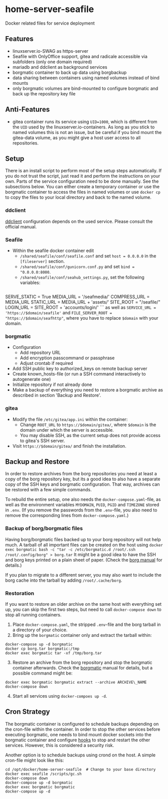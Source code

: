 # home-server-seafile
Docker related files for service deployment

## Features
- linuxserver.io-SWAG as https-server
- Seafile with OnlyOffice support, gitea and radicale accessible via subfolders (only one domain required)
- mariadb and ddclient as background services
- borgmatic container to back up data using borgbackup
- data sharing between containers using named volumes instead of bind mounts
- only borgmatic volumes are bind-mounted to configure borgmatic and back up the repository key file

## Anti-Features
- gitea container runs its service using `UID=1000`, which is different from the `UID` used by the linuxserver.io-containers. As long as you stick to named volumes this is not an issue, but be careful if you bind mount the gitea-data volume, as you might give a host user access to all repositories.

## Setup
There is an install script to perform most of the setup steps automatically.
If you do not trust the script, just read it and perform the instructions on your own.
Parts of the service configuration need to be done manually.
See the subsections below.
You can either create a temporary container or use the borgmatic container to access the files in named volumes or use `docker cp` to copy the files to your local directory and back to the named volume.

### ddclient
[ddclient](https://ddclient.net/) configuration depends on the used service. Please consult the official manual.

### Seafile
- Within the seafile docker container edit
	- `/shared/seafile/conf/seafile.conf` and set `host = 0.0.0.0` in the `[fileserver]` section.
	- `/shared/seafile/conf/gunicorn.conf.py` and set `bind = "0.0.0.0:8000`.
	- `/shared/seafile/conf/seahub_settings.py`, set the following variables:
	```
SERVE_STATIC = True
MEDIA_URL = '/seafmedia/'
COMPRESS_URL = MEDIA_URL
STATIC_URL = MEDIA_URL + 'assets/'
SITE_ROOT = "/seafile/"
LOGIN_URL = SITE_ROOT + 'accounts/login/'
	```
	as well as `SERVICE_URL = 'https://$domain/seafile'` and `FILE_SERVER_ROOT = "https://$domain/seafhttp"`, where you have to replace `$domain` with your domain.

### borgmatic
- Configuration
	- Add repository URL
	- Add encryption passcommand or passphrase
	- Adjust crontab if required
- Add SSH public key to authorized\_keys on remote backup server
- Create known\_hosts-file (or run a SSH command interactively to autogenerate one)
- Initialize repository if not already done
- Make a backup of everything you need to restore a borgmatic archive as described in section 'Backup and Restore'.

### gitea
- Modify the file `/etc/gitea/app.ini` within the container:
	- Change `ROOT_URL` to `https://$domain/gitea/`, where `$domain` is the domain under which the server is accessible.
	- You may disable SSH, as the current setup does not provide access to gitea's SSH server.
- Visit `https://$domain/gitea/` and finish the installation.

## Backup and Restore
In order to restore archives from the borg repositories you need at least a copy of the borg repository key, but its a good idea to also have a separate copy of the SSH keys and borgmatic configuration. That way, archives can be restored with a few simple commands.

To rebuild the entire setup, one also needs the `docker-compose.yaml`-file, as well as the environment variables `MYDOMAIN`, `PUID`, `PGID` and `TIMEZONE` stored in `.env`. (If you remove the passwords from the `.env`-file, you also need to remove the corresponding lines from `docker-compose.yaml`.)

### Backup of borg/borgmatic files 
Having borg/borgmatic files backed up to your borg repository will not help much. A tarball of all important files can be created on the host using
```docker exec borgmatic bash -c "tar -c /etc/borgmatic.d /root/.ssh /root/.config/borg" > borg.tar```
It might be a good idea to have the SSH and borg keys printed on a plain sheet of paper. (Check the [borg manual](https://borgbackup.readthedocs.io/en/stable/usage/key.html#borg-key-export) for details.)

If you plan to migrate to a different server, you may also want to include the borg cache into the tarball by adding `/root/.cache/borg`.

### Restoration
If you want to restore an older archive on the same host with everything set up, you can skip the first two steps, but need to call `docker-compose down` to stop all running containers.
1. Place `docker-compose.yaml`, the stripped `.env`-file and the borg tarball in a directory of your choice.
2. Bring up the `borgmatic` container only and extract the tarball within:
```
docker-compose up -d borgmatic
docker cp borg.tar borgmatic:/tmp
docker exec borgmatic tar -xf /tmp/borg.tar
```
3. Restore an archive from the borg repository and stop the borgmatic container afterwards. Check the [borgmatic](https://torsion.org/borgmatic/docs/how-to/extract-a-backup/) manual for details, but a possible command might be:
```
docker exec borgmatic borgmatic extract --archive ARCHIVE\_NAME
docker-compose down
```
4. Start all services using `docker-compoes up -d`.

## Cron Strategy
The borgmatic container is configured to schedule backups depending on the cron-file within the container. In order to stop the other services before executing borgmatic, one needs to bind mount docker sockets into the borgmatic container and configure [hooks](https://torsion.org/borgmatic/docs/how-to/add-preparation-and-cleanup-steps-to-backups/) to stop and restart the other services. However, this is considered a security risk.

Another option is to schedule backups using crond on the host. A simple cron-file might look like this:
```
cd /opt/docker/home-server-seafile  # Change to your base directory
docker exec seafile /scripts/gc.sh
docker-compose down
docker-compose up -d borgmatic
docker exec borgmatic borgmatic
docker-compose up -d
```
